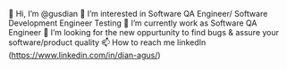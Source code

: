 👋 Hi, I’m @gusdian
👀 I’m interested in Software QA Engineer/ Software Development Engineer Testing
🌱 I’m currently work as Software QA Engineer
💞️ I’m looking for the new oppurtunity to find bugs & assure your software/product quality
📫 How to reach me linkedIn (https://www.linkedin.com/in/dian-agus/)
